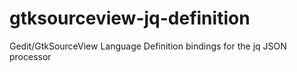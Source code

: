 # gtksourceview-jq-definition
Gedit/GtkSourceView Language Definition bindings for the jq JSON processor
